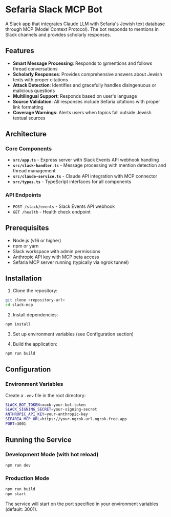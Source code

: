 # Sefaria Slack MCP Bot


A Slack app that integrates Claude LLM with Sefaria's Jewish text database through MCP (Model Context Protocol). 
The bot responds to mentions in Slack channels and provides scholarly responses.

## Features

- **Smart Message Processing**: Responds to @mentions and follows thread conversations
- **Scholarly Responses**: Provides comprehensive answers about Jewish texts with proper citations
- **Attack Detection**: Identifies and gracefully handles disingenuous or malicious questions
- **Multilingual Support**: Responds based on user's language
- **Source Validation**: All responses include Sefaria citations with proper link formatting
- **Coverage Warnings**: Alerts users when topics fall outside Jewish textual sources

## Architecture

### Core Components

- **`src/app.ts`** - Express server with Slack Events API webhook handling
- **`src/slack-handler.ts`** - Message processing with mention detection and thread management
- **`src/claude-service.ts`** - Claude API integration with MCP connector
- **`src/types.ts`** - TypeScript interfaces for all components

### API Endpoints

- `POST /slack/events` - Slack Events API webhook
- `GET /health` - Health check endpoint

## Prerequisites

- Node.js (v16 or higher)
- npm or yarn
- Slack workspace with admin permissions
- Anthropic API key with MCP beta access
- Sefaria MCP server running (typically via ngrok tunnel)

## Installation

1. Clone the repository:
```bash
git clone <repository-url>
cd slack-mcp
```

2. Install dependencies:
```bash
npm install
```

3. Set up environment variables (see Configuration section)

4. Build the application:
```bash
npm run build
```

## Configuration

### Environment Variables

Create a `.env` file in the root directory:

```bash
SLACK_BOT_TOKEN=xoxb-your-bot-token
SLACK_SIGNING_SECRET=your-signing-secret
ANTHROPIC_API_KEY=your-anthropic-key
SEFARIA_MCP_URL=https://your-ngrok-url.ngrok-free.app
PORT=3001
```

## Running the Service

### Development Mode (with hot reload)
```bash
npm run dev
```

### Production Mode
```bash
npm run build
npm start
```

The service will start on the port specified in your environment variables (default: 3001).
